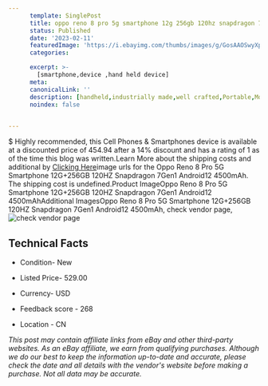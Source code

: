 ```yaml
---
      template: SinglePost
      title: oppo reno 8 pro 5g smartphone 12g 256gb 120hz snapdragon 7gen1 android12 4500mah
      status: Published
      date: '2023-02-11'
      featuredImage: 'https://i.ebayimg.com/thumbs/images/g/GosAAOSwyXpjVmwN/s-l225.jpg'
      categories: 

      excerpt: >-
        [smartphone,device ,hand held device]
      meta:
      canonicalLink: ''
      description: [handheld,industrially made,well crafted,Portable,Mobile,Compact,Convenient,Lightweight,Maneuverable,Man-portable,Miniature,Carriable,Hand-held,Light,Holdable,Transportable,Mobile device,Pocket-sized,On-the-go,Wireless,Cordless,Compact size,Convenient size, smartphone,device ,hand held device]
      noindex: false

        
---
```

$
    Highly recommended, this Cell Phones & Smartphones device is available at a discounted price of 454.94 after a 14% discount and has a rating of 1 as of the time this blog was written.Learn More about the shipping costs and additional by [Clicking Here](https://www.ebay.com/itm/354493192532?hash=item528970d954%3Ag%3AGosAAOSwyXpjVmwN&mkevt=1&mkcid=1&mkrid=711-53200-19255-0&campid=%253CePNCampaignId%253E&customid=%253CreferenceId%253E&toolid=10049)image urls for the Oppo Reno 8 Pro 5G Smartphone 12G+256GB 120HZ Snapdragon 7Gen1 Android12 4500mAh. The shipping cost is undefined.Product ImageOppo Reno 8 Pro 5G Smartphone 12G+256GB 120HZ Snapdragon 7Gen1 Android12 4500mAhAdditional ImagesOppo Reno 8 Pro 5G Smartphone 12G+256GB 120HZ Snapdragon 7Gen1 Android12 4500mAh, check vendor page, ![check vendor page](https://origin-galleryplus.ebayimg.com/ws/web/354493192532_2_0_1/225x225.jpg,https://origin-galleryplus.ebayimg.com/ws/web/354493192532_3_0_1/225x225.jpg,https://origin-galleryplus.ebayimg.com/ws/web/354493192532_4_0_1/225x225.jpg,https://origin-galleryplus.ebayimg.com/ws/web/354493192532_5_0_1/225x225.jpg,https://origin-galleryplus.ebayimg.com/ws/web/354493192532_6_0_1/225x225.jpg,https://origin-galleryplus.ebayimg.com/ws/web/354493192532_7_0_1/225x225.jpg,https://origin-galleryplus.ebayimg.com/ws/web/354493192532_8_0_1/225x225.jpg)
    
    

 ## Technical Facts 



     
      

 - Condition- New 


      

 - Listed Price- 529.00 


      

 - Currency- USD 


      

 - Feedback score - 268 


      

 - Location - CN 


      
      

 *_This post may contain affiliate links from eBay and other third-party websites. As an eBay affiliate, we earn from qualifying purchases. Although we do our best to keep the information up-to-date and accurate, please check the date and all details with the vendor's website before making a purchase. Not all data may be accurate._*



    
    
    
    
    